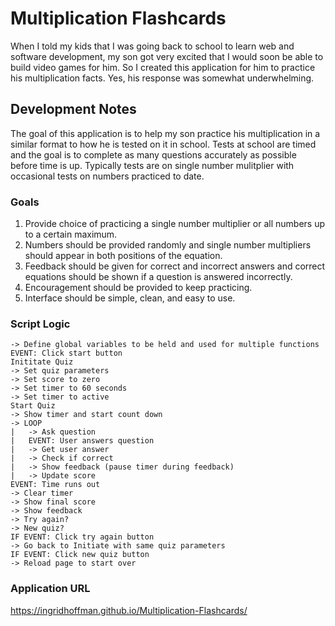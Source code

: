 # Multiplication Flashcards

When I told my kids that I was going back to school to learn web and software development, my son got very excited that I would soon be able to build video games for him. So I created this application for him to practice his multiplication facts. Yes, his response was somewhat underwhelming.

## Development Notes

The goal of this application is to help my son practice his multiplication in a similar format to how he is tested on it in school. Tests at school are timed and the goal is to complete as many questions accurately as possible before time is up. Typically tests are on single number mulitplier with occasional tests on numbers practiced to date.

### Goals

1. Provide choice of practicing a single number multiplier or all numbers up to a certain maximum.
2. Numbers should be provided randomly and single number multipliers should appear in both positions of the equation.
3. Feedback should be given for correct and incorrect answers and correct equations should be shown if a question is answered incorrectly.
4. Encouragement should be provided to keep practicing.
5. Interface should be simple, clean, and easy to use.

### Script Logic

```
-> Define global variables to be held and used for multiple functions
EVENT: Click start button
Inititate Quiz
-> Set quiz parameters
-> Set score to zero
-> Set timer to 60 seconds
-> Set timer to active
Start Quiz
-> Show timer and start count down
-> LOOP
|	-> Ask question
|	EVENT: User answers question
|	-> Get user answer
|	-> Check if correct
|	-> Show feedback (pause timer during feedback)
|	-> Update score
EVENT: Time runs out
-> Clear timer
-> Show final score
-> Show feedback
-> Try again?
-> New quiz?
IF EVENT: Click try again button
-> Go back to Initiate with same quiz parameters
IF EVENT: Click new quiz button
-> Reload page to start over
```

### Application URL
https://ingridhoffman.github.io/Multiplication-Flashcards/
